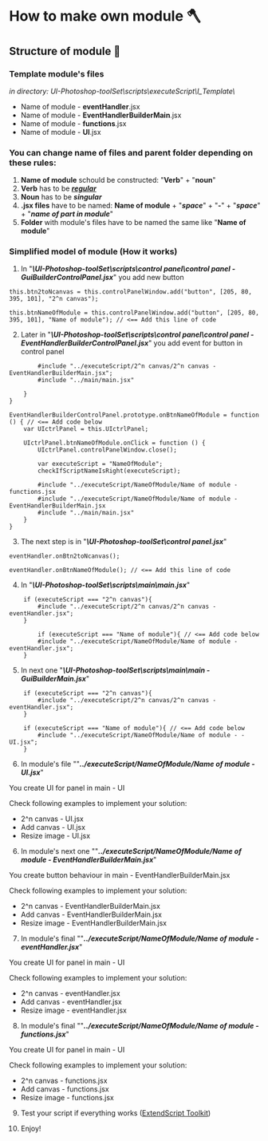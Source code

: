 # How to make own module 🪓

## Structure of module 🧱

### Template module's files
_in directory: UI-Photoshop-toolSet\scripts\executeScript\Ι_Template\\_

* Name of module - **eventHandler**.jsx
* Name of module - **EventHandlerBuilderMain**.jsx
* Name of module - **functions**.jsx
* Name of module - **UI**.jsx

### You can change name of files and parent folder depending on these rules:

1. **Name of module** schould be constructed: "**Verb**" + "**noun**"
2. **Verb** has to be [**_regular_**](https://conjugator.reverso.net/conjugation-english-verb-debug.html)
3. **Noun** has to be **_singular_**
4. **.jsx files** have to be named: **Name of module** + "**_space_**" + "**-**" + "**_space_**" + "**_name of part in module_**"
5. **Folder** with module's files have to be named the same like "**Name of module**"

### Simplified model of module (How it works)

1. In "**_\UI-Photoshop-toolSet\scripts\control panel\control panel - GuiBuilderControlPanel.jsx_**" you add new button

```
this.btn2toNcanvas = this.controlPanelWindow.add("button", [205, 80, 395, 101], "2^n canvas");

this.btnNameOfModule = this.controlPanelWindow.add("button", [205, 80, 395, 101], "Name of module"); // <== Add this line of code
```

2. Later in "**_\UI-Photoshop-toolSet\scripts\control panel\control panel - EventHandlerBuilderControlPanel.jsx_**" you add event for button in control panel

```
        #include "../executeScript/2^n canvas/2^n canvas - EventHandlerBuilderMain.jsx";
        #include "../main/main.jsx"

    }
}

EventHandlerBuilderControlPanel.prototype.onBtnNameOfModule = function () { // <== Add code below
    var UIctrlPanel = this.UIctrlPanel;

    UIctrlPanel.btnNameOfModule.onClick = function () {
        UIctrlPanel.controlPanelWindow.close();

        var executeScript = "NameOfModule";
        checkIfScriptNameIsRight(executeScript);

        #include "../executeScript/NameOfModule/Name of module - functions.jsx
        #include "../executeScript/NameOfModule/Name of module - EventHandlerBuilderMain.jsx
        #include "../main/main.jsx"
    }
}
```

3. The next step is in "**_\UI-Photoshop-toolSet\control panel.jsx_**"

```
eventHandler.onBtn2toNcanvas();

eventHandler.onBtnNameOfModule(); // <== Add this line of code
```

4. In "**_\UI-Photoshop-toolSet\scripts\main\main.jsx_**"

```
    if (executeScript === "2^n canvas"){
        #include "../executeScript/2^n canvas/2^n canvas - eventHandler.jsx"; 
    }

        if (executeScript === "Name of module"){ // <== Add code below
        #include "../executeScript/NameOfModule/Name of module - eventHandler.jsx"; 
    }
```

5. In next one "**_\UI-Photoshop-toolSet\scripts\main\main - GuiBuilderMain.jsx_**"

```
    if (executeScript === "2^n canvas"){
        #include "../executeScript/2^n canvas/2^n canvas - eventHandler.jsx"; 
    }

    if (executeScript === "Name of module"){ // <== Add code below
        #include "../executeScript/NameOfModule/Name of module - - UI.jsx"; 
    }
```

6. In module's file ""**_../executeScript/NameOfModule/Name of module - UI.jsx_**"

You create UI for panel in main - UI

Check following examples to implement your solution:

* 2^n canvas - UI.jsx
* Add canvas - UI.jsx
* Resize image - UI.jsx

6. In module's next one ""**_../executeScript/NameOfModule/Name of module - EventHandlerBuilderMain.jsx_**"

You create button behaviour in main - EventHandlerBuilderMain.jsx

Check following examples to implement your solution:

* 2^n canvas - EventHandlerBuilderMain.jsx
* Add canvas - EventHandlerBuilderMain.jsx
* Resize image - EventHandlerBuilderMain.jsx

7. In module's final ""**_../executeScript/NameOfModule/Name of module - eventHandler.jsx_**"

You create UI for panel in main - UI

Check following examples to implement your solution:

* 2^n canvas - eventHandler.jsx
* Add canvas - eventHandler.jsx
* Resize image - eventHandler.jsx

8. In module's final ""**_../executeScript/NameOfModule/Name of module - functions.jsx_**"

You create UI for panel in main - UI

Check following examples to implement your solution:

* 2^n canvas - functions.jsx
* Add canvas - functions.jsx
* Resize image - functions.jsx

9. Test your script if everything works ([ExtendScript Toolkit](https://flylib.com/books/en/1.513.1.60/1/))

10. Enjoy!